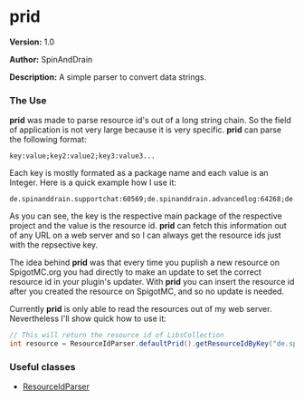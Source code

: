 # prid

**Version:** 1.0

**Author:** SpinAndDrain

**Description:** A simple parser to convert data strings.

### The Use

__prid__ was made to parse resource id's out of a long string chain. So the field of application is not very large
because it is very specific. __prid__ can parse the following format:

```
key:value;key2:value2;key3:value3...
```

Each key is mostly formated as a package name and each value is an Integer. Here is a quick example how I use it:

```
de.spinanddrain.supportchat:60569;de.spinanddrain.advancedlog:64268;de.spinanddrain.simpleauth:64810;de.spinanddrain.libscollection:78115;
```

As you can see, the key is the respective main package of the respective project and the value is the resource id.
__prid__ can fetch this information out of any URL on a web server and so I can always get the resource ids
just with the repsective key.

The idea behind __prid__ was that every time you puplish a new resource on SpigotMC.org you had directly to
make an update to set the correct resource id in your plugin's updater. With __prid__ you can insert the resource id
after you created the resource on SpigotMC, and so no update is needed.

Currently __prid__ is only able to read the resources out of my web server.
Nevertheless I'll show quick how to use it:

````java
// This will return the resource id of LibsCollection
int resource = ResourceIdParser.defaultPrid().getResourceIdByKey("de.spinanddrain.libscollection");
````

### Useful classes
* [ResourceIdParser](https://github.com/SpinAndDrain/LibsCollection/blob/master/src/de/spinanddrain/prid/ResourceIdParser.java)
